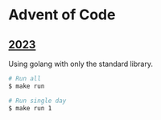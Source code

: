 # Advent of Code

## [2023](https://adventofcode.com/2023)
Using golang with only the standard library.

```bash
# Run all
$ make run

# Run single day
$ make run 1
```
